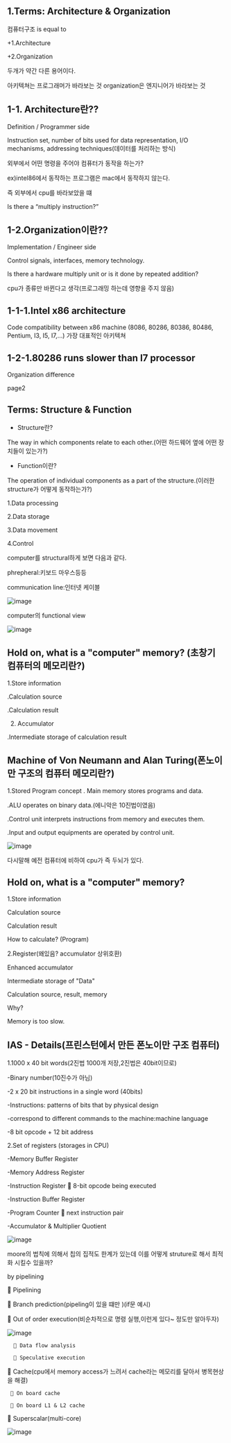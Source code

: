 1.Terms: Architecture & Organization
---------------------
컴퓨터구조 is equal to

+1.Architecture

+2.Organization

두개가 약간 다른 용어이다.

아키텍쳐는 프로그래머가 바라보는 것
organization은 엔지니어가 바라보는 것

1-1. Architecture란??
-----------
 Definition / Programmer side

Instruction set, number of bits used for data representation, I/O mechanisms, addressing 
techniques(데이터를 처리하는 방식)

외부에서 어떤 명령을 주어야 컴퓨터가 동작을 하는가?

ex)intel86에서 동작하는 프로그램은  mac에서 동작하지 않는다.

즉 외부에서 cpu를 바라보았을 떄 

Is there a “multiply instruction?”


 1-2.Organization이란??
 -----------------
 
 Implementation / Engineer side

Control signals, interfaces, memory technology.

Is there a hardware multiply unit or is it done by repeated addition?

cpu가 종류만 바뀐다고 생각(프로그래밍 하는데 영향을 주지 않음)

1-1-1.Intel x86 architecture
-----------

Code compatibility between x86 machine (8086, 80286, 80386, 80486, Pentium, I3, I5, I7,…)
가장 대표적인 아키텍쳐

1-2-1.80286 runs slower than I7 processor
---------------

Organization difference



page2

Terms: Structure & Function
-------------------------


+ Structure란?
 
The way in which components relate to each other.(어떤 하드웨어 옆에 어떤 장치들이 있는가?)

+ Function이란?

The operation of individual components as a part of the structure.(이러한 structure가 어떻게 동작하는가?)

1.Data processing

2.Data storage

3.Data movement

4.Control

computer를 structural하게 보면 다음과 같다.

phrepheral:키보드 마우스등등

communication line:인터넷 케이블

![image](https://user-images.githubusercontent.com/62791913/156750159-71fcac71-752d-47e4-b610-0ca03570ef3f.png)

computer의  functional view

![image](https://user-images.githubusercontent.com/62791913/156751191-cdbf3f8d-b0d8-4a22-ad00-478f67c35a87.png)


Hold on, what is a "computer" memory? (초창기 컴퓨터의 메모리란?)
-------------

1.Store information

 .Calculation source
 
 .Calculation result

2. Accumulator

 .Intermediate storage of calculation result
 
 Machine of Von Neumann and Alan Turing(폰노이만 구조의 컴퓨터 메모리란?)
 -----------------
1.Stored Program concept
. Main memory stores programs and data.
 
.ALU operates on binary data.(에니악은 10진법이였음)

.Control unit interprets instructions from memory and executes them.

.Input and output equipments are operated by control unit.

 ![image](https://user-images.githubusercontent.com/62791913/156753499-0f5ad245-a37f-4b24-9067-6315a2380941.png)
 
 다시말해 예전 컴퓨터에 비하여 cpu가 즉 두뇌가 있다.


Hold on, what is a "computer" memory? 
--------------------

1.Store information

Calculation source

Calculation result

How to calculate? (Program)


2.Register(왜있음? accumulator 상위호환)

Enhanced accumulator

Intermediate storage of "Data"

Calculation source, result, memory

Why?

Memory is too slow.


IAS - Details(프린스턴에서 만든 폰노이만 구조 컴퓨터)
---------------
1.1000 x 40 bit words(2진법 1000개 저장,2진법은 40bit이므로)

 -Binary number(10진수가 아님)
 
 -2 x 20 bit instructions in a single word (40bits)
 
 -Instructions: patterns of bits that by physical design 
 
 -correspond to different commands to the machine:machine language

 -8 bit opcode + 12 bit address

2.Set of registers (storages in CPU)

 -Memory Buffer Register

 -Memory Address Register

 -Instruction Register  8-bit opcode being executed

 -Instruction Buffer Register

 -Program Counter  next instruction pair

 -Accumulator & Multiplier Quotient
 
 ![image](https://user-images.githubusercontent.com/62791913/156756892-f9c8d458-57d9-4364-a022-6cfa246874c6.png)
 
 
 moore의 법칙에 의해서 칩의 집적도 한계가 있는데 이를 어떻게 struture로 해서 최적화 시킬수 있을까?
 
 by pipelining
 
  Pipelining
 
 Branch prediction(pipeling이 있을 떄만 )(if문 예시)

 Out of order execution(비순차적으로 명령 실행,이런게 있다~ 정도만 알아두자)

![image](https://user-images.githubusercontent.com/62791913/156759178-473203aa-3ab1-4f48-ae17-256aa37ff781.png)

       Data flow analysis

       Speculative execution

 Cache(cpu에서 memory access가 느려서 cache라는 메모리를 달아서 병목현상을 해결)
 
      On board cache
  
      On board L1 & L2 cache

  Superscalar(multi-core)
 
![image](https://user-images.githubusercontent.com/62791913/156759253-7d743108-ab81-4d01-92a6-5f92e1515ce1.png)

 

